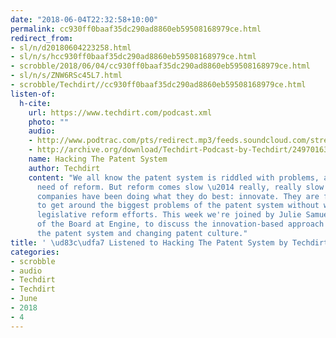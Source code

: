 ```yaml
---
date: "2018-06-04T22:32:58+10:00"
permalink: cc930ff0baaf35dc290ad8860eb59508168979ce.html
redirect_from:
- sl/n/d20180604223258.html
- sl/n/s/hcc930ff0baaf35dc290ad8860eb59508168979ce.html
- scrobble/2018/06/04/cc930ff0baaf35dc290ad8860eb59508168979ce.html
- sl/n/s/ZNW6RSc45L7.html
- scrobble/Techdirt//cc930ff0baaf35dc290ad8860eb59508168979ce.html
listen-of:
  h-cite:
    url: https://www.techdirt.com/podcast.xml
    photo: ""
    audio:
    - http://www.podtrac.com/pts/redirect.mp3/feeds.soundcloud.com/stream/249701635-techdirt-hacking-the-patent-system.mp3
    - http://archive.org/download/Techdirt-Podcast-by-Techdirt/249701635-techdirt-hacking-the-patent-system.mp3
    name: Hacking The Patent System
    author: Techdirt
    content: "We all know the patent system is riddled with problems, and badly in
      need of reform. But reform comes slow \u2014 really, really slow. So some tech
      companies have been doing what they do best: innovate. They are finding ways
      to get around the biggest problems of the patent system without waiting on go-nowhere
      legislative reform efforts. This week we're joined by Julie Samuels, President
      of the Board at Engine, to discuss the innovation-based approach to navigating
      the patent system and changing patent culture."
title: ' \ud83c\udfa7 Listened to Hacking The Patent System by Techdirt From Techdirt'
categories:
- scrobble
- audio
- Techdirt
- Techdirt
- June
- 2018
- 4
---
```

